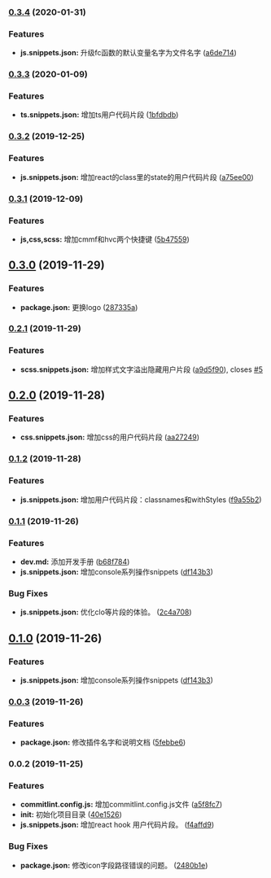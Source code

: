 ### [0.3.4](https://github.com/hertzZhang/fetoolkit/compare/v0.3.3...v0.3.4) (2020-01-31)


### Features

* **js.snippets.json:** 升级fc函数的默认变量名字为文件名字 ([a6de714](https://github.com/hertzZhang/fetoolkit/commit/a6de714e94a2de4cc9abd829eeb38e218317f9a5))

### [0.3.3](https://github.com/hertzZhang/fetoolkit/compare/v0.3.2...v0.3.3) (2020-01-09)


### Features

* **ts.snippets.json:** 增加ts用户代码片段 ([1bfdbdb](https://github.com/hertzZhang/fetoolkit/commit/1bfdbdb918fb08837b67245e89e8755cbe0568af))

### [0.3.2](https://github.com/hertzZhang/fetoolkit/compare/v0.3.1...v0.3.2) (2019-12-25)


### Features

* **js.snippets.json:** 增加react的class里的state的用户代码片段 ([a75ee00](https://github.com/hertzZhang/fetoolkit/commit/a75ee0083b335f4f99bd156c5fab5e44a457d304))

### [0.3.1](https://github.com/hertzZhang/fetoolkit/compare/v0.3.0...v0.3.1) (2019-12-09)


### Features

* **js,css,scss:** 增加cmmf和hvc两个快捷键 ([5b47559](https://github.com/hertzZhang/fetoolkit/commit/5b475598ccf1e5a6af3bf7cc9392ddf4f6279175))

## [0.3.0](https://github.com/hertzZhang/fetoolkit/compare/v0.2.1...v0.3.0) (2019-11-29)


### Features

* **package.json:** 更换logo ([287335a](https://github.com/hertzZhang/fetoolkit/commit/287335a38e5dc3b57f188aff1458d9e5b5c84496))

### [0.2.1](https://github.com/hertzZhang/fetoolkit/compare/v0.2.0...v0.2.1) (2019-11-29)


### Features

* **scss.snippets.json:** 增加样式文字溢出隐藏用户片段 ([a9d5f90](https://github.com/hertzZhang/fetoolkit/commit/a9d5f9000f3abca750f15e8835a1a0b966031ce5)), closes [#5](https://github.com/hertzZhang/fetoolkit/issues/5)

## [0.2.0](https://github.com/hertzZhang/fetoolkit/compare/v0.1.2...v0.2.0) (2019-11-28)


### Features

* **css.snippets.json:** 增加css的用户代码片段 ([aa27249](https://github.com/hertzZhang/fetoolkit/commit/aa27249bab251826c676e3d914b204afa9285034))

### [0.1.2](https://github.com/hertzZhang/fetoolkit/compare/v0.1.1...v0.1.2) (2019-11-28)


### Features

* **js.snippets.json:** 增加用户代码片段：classnames和withStyles ([f9a55b2](https://github.com/hertzZhang/fetoolkit/commit/f9a55b2539a16030dbf5d8c0811ecda8b980f9ec))

### [0.1.1](https://github.com/hertzZhang/fetoolkit/compare/v0.0.3...v0.1.1) (2019-11-26)


### Features

* **dev.md:** 添加开发手册 ([b68f784](https://github.com/hertzZhang/fetoolkit/commit/b68f784e3919e26cfbb4c030ac339ead17bede1c))
* **js.snippets.json:** 增加console系列操作snippets ([df143b3](https://github.com/hertzZhang/fetoolkit/commit/df143b3fe62a0e391d33fe4acb2b43ad42045d6f))


### Bug Fixes

* **js.snippets.json:** 优化clo等片段的体验。 ([2c4a708](https://github.com/hertzZhang/fetoolkit/commit/2c4a708662f142e755440ec5a52f69e9ef86b93e))

## [0.1.0](https://github.com/hertzZhang/fetoolkit/compare/v0.0.3...v0.1.0) (2019-11-26)


### Features

* **js.snippets.json:** 增加console系列操作snippets ([df143b3](https://github.com/hertzZhang/fetoolkit/commit/df143b3fe62a0e391d33fe4acb2b43ad42045d6f))

### [0.0.3](https://github.com/hertzZhang/fetoolkit/compare/v0.0.2...v0.0.3) (2019-11-26)


### Features

* **package.json:** 修改插件名字和说明文档 ([5febbe6](https://github.com/hertzZhang/fetoolkit/commit/5febbe635a9f6b52ecd65c104f79ef6e85b61aaf))

### 0.0.2 (2019-11-25)


### Features

* **commitlint.config.js:** 增加commitlint.config.js文件 ([a5f8fc7](https://github.com/hertzZhang/fe/commit/a5f8fc71ae6cc984e58b1d3a8e8fc82c92d0a775))
* **init:** 初始化项目目录 ([40e1526](https://github.com/hertzZhang/fe/commit/40e1526e2694f5a0c65b5d98fd706486276a3490))
* **js.snippets.json:** 增加react hook 用户代码片段。 ([f4affd9](https://github.com/hertzZhang/fe/commit/f4affd9c26617457f41eedb875d4bb6af5cd6295))


### Bug Fixes

* **package.json:** 修改icon字段路径错误的问题。 ([2480b1e](https://github.com/hertzZhang/fe/commit/2480b1e9089208446db92b41b84c45c868cbccba))
